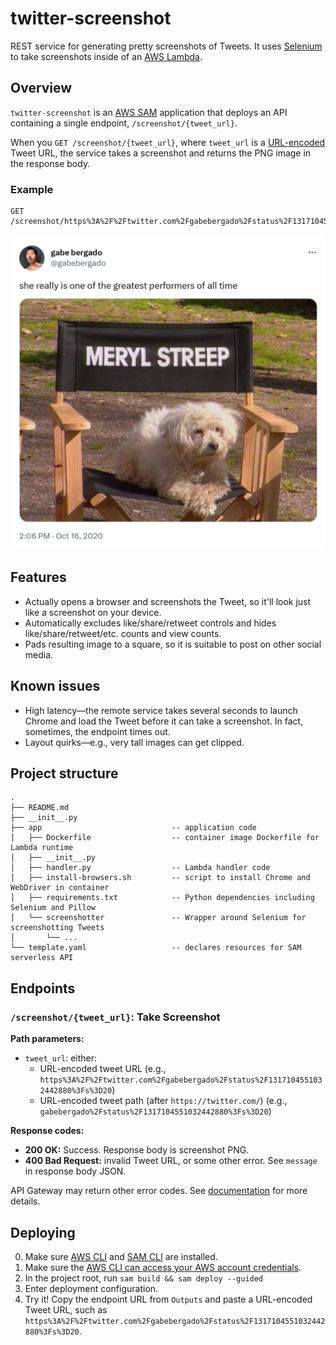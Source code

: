 # twitter-screenshot
REST service for generating pretty screenshots of Tweets.
It uses [Selenium](https://www.selenium.dev/) to take screenshots inside of an [AWS Lambda](https://aws.amazon.com/lambda/).

## Overview
`twitter-screenshot` is an [AWS SAM](https://aws.amazon.com/serverless/sam/) application that deploys an API containing a single endpoint, `/screenshot/{tweet_url}`.

When you `GET /screenshot/{tweet_url}`, where `tweet_url` is a [URL-encoded](https://en.wikipedia.org/wiki/URL_encoding) Tweet URL, the service takes a screenshot and returns the PNG image in the response body.

### Example

```
GET /screenshot/https%3A%2F%2Ftwitter.com%2Fgabebergado%2Fstatus%2F1317104551032442880%3Fs%3D20
```
![example Tweet screenshot](example_screenshot.png)

## Features
- Actually opens a browser and screenshots the Tweet, so it'll look just like a screenshot on your device.
- Automatically excludes like/share/retweet controls and hides like/share/retweet/etc. counts and view counts.
- Pads resulting image to a square, so it is suitable to post on other social media.

## Known issues
- High latency—the remote service takes several seconds to launch Chrome and load the Tweet before it can take a screenshot. In fact, sometimes, the endpoint times out.
- Layout quirks—e.g., very tall images can get clipped.

## Project structure
```
.
├── README.md
├── __init__.py
├── app                             -- application code
│   ├── Dockerfile                  -- container image Dockerfile for Lambda runtime
│   ├── __init__.py
│   ├── handler.py                  -- Lambda handler code
│   ├── install-browsers.sh         -- script to install Chrome and WebDriver in container
│   ├── requirements.txt            -- Python dependencies including Selenium and Pillow
│   └── screenshotter               -- Wrapper around Selenium for screenshotting Tweets
│       └── ...
└── template.yaml                   -- declares resources for SAM serverless API
```

## Endpoints

### `/screenshot/{tweet_url}`: Take Screenshot
**Path parameters:**
- `tweet_url`: either:
    - URL-encoded tweet URL (e.g., `https%3A%2F%2Ftwitter.com%2Fgabebergado%2Fstatus%2F1317104551032442880%3Fs%3D20`)
    - URL-encoded tweet path (after `https://twitter.com/`) (e.g., `gabebergado%2Fstatus%2F1317104551032442880%3Fs%3D20`) 

**Response codes:**
- **200 OK:** Success. Response body is screenshot PNG.
- **400 Bad Request:** invalid Tweet URL, or some other error. See `message` in response body JSON.

API Gateway may return other error codes. See [documentation](https://docs.aws.amazon.com/apigateway/latest/developerguide/supported-gateway-response-types.html) for more details.

## Deploying
0. Make sure [AWS CLI](https://aws.amazon.com/cli/) and [SAM CLI](https://aws.amazon.com/serverless/sam/) are installed.
1. Make sure the [AWS CLI can access your AWS account credentials](https://docs.aws.amazon.com/cli/latest/userguide/cli-chap-configure.html).
2. In the project root, run `sam build && sam deploy --guided`
3. Enter deployment configuration.
4. Try it! Copy the endpoint URL from `Outputs` and paste a URL-encoded Tweet URL, such as `https%3A%2F%2Ftwitter.com%2Fgabebergado%2Fstatus%2F1317104551032442880%3Fs%3D20`.
